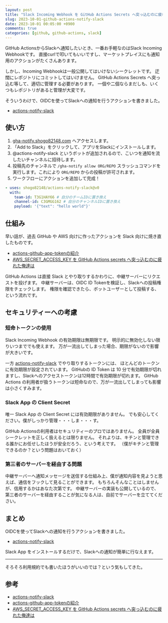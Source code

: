 ```yaml
---
layout: post
title: "Slack Incoming Webhook を GitHub Actions Secrets へ突っ込むのに疲れた俺達は"
slug: 2023-10-01-github-actions-notify-slack
date: 2023-10-01 00:05:00 +0900
comments: true
categories: [github, github-actions, slack]
---
```


GitHub ActionsからSlackへ通知したいとき、一番お手軽なのはSlack Incoming Webhookです。
直接curlで叩いてもいいですし、マーケットプレイスにも通知用のアクションがたくさんあります。

しかし、Incoming Webhookは一般公開してはいけないシークレットです。
迂闊にレポジトリにコミットしてはいけません。
GitHub Actions Secrets へ突っ込む等して、適切に管理する必要があります。
一個や二個ならまだしも、いくつもレポジトリがあると管理が大変です。

そういうわけで、OIDCを使ってSlackへの通知を行うアクションを書きました。

- [actions-notify-slack](https://github.com/shogo82148/actions-notify-slack)

## 使い方

1. [gha-notify.shogo82148.com](https://gha-notify.shogo82148.com/) へアクセスします。
2. 「Add to Slack」をクリックして、アプリをSlackにインストールします。
3. @actions-notify-slack というボットが追加されるので、こいつを通知を流したいチャンネルに招待します。
4. 投稿先のチャンネルで `/gha-notify allow ORG/REPO` スラッシュコマンドを実行します。これにより `ORG/REPO` からの投稿が許可されます。
5. ワークフローにアクションを追加して完成！　

```yaml
- uses: shogo82148/actions-notify-slack@v0
  with:
    team-id: T3G1HAY66 # 自分のチームIDに置き換え
    channel-id: C3GMGG162 # 自分のチャンネルIDに置き換え
    payload: '{"text": "hello world"}'
```

## 仕組み

早い話が、過去 GitHub や AWS 向けに作ったアクションを Slack 向けに焼き直したものです。

- [actions-github-app-tokenの紹介](https://shogo82148.github.io/blog/2023/09/26/2023-09-26-actions-github-app-token/)
- [AWS_SECRET_ACCESS_KEY を GitHub Actions secrets へ突っ込むのに疲れた俺達は](https://shogo82148.github.io/blog/2021/03/24/actions-aws-assume-role/)

GitHub Actions は直接 Slack とやり取りするかわりに、中継サーバーにリクエストを投げます。
中継サーバーは、OIDC ID Tokenを検証し、Slackへの投稿権限をチェックします。
権限を確認できたら、ボットユーザーとして投稿する、という流れです。

## セキュリティーへの考慮

### 短命トークンの使用

Slack Incoming Webhook の有効期限は無期限です。
明示的に無効化しない限りいつまででも使えます。
万が一流出してしまった場合、期限がないので影響が大きいです。

一方 [actions-notify-slack](https://github.com/shogo82148/actions-notify-slack) でやり取りするトークンには、
ほとんどのトークンに有効期限が設定されています。
GitHubの ID Token は 10 分で有効期限が切れますし、Slackへのアクセストークンは12時間で有効期限が切れます。
GitHub Actions の利用者が扱うトークンは短命なので、万が一流出してしまっても影響は小さくすみます。

### Slack App の Client Secret

唯一 Slack App の Client Secret には有効期限がありません。
でも安心してください。僕がしっかり管理・・・しま・・・す。

GitHub Actionsの利用者はセキュリティーのプロではありません。
全員が全員シークレットを正しく扱えるとは限りません。
それよりは、キチンと管理できる誰かにお任せしたほうが安全だろう、という考えです。
（僕がキチンと管理できるのか？という問題はおいておく）

### 第三者のサーバーを経由する問題

中継サーバーへ通知メッセージを送信する仕組み上、僕が通知内容を見ようと思えば、通信をフックして見ることができます。
もちろんそんなことはしませんが、信用するかはあなた次第です。
中継サーバーの実装も公開しているので、第三者のサーバーを経由することが気になる人は、自前でサーバーを立ててください。

## まとめ

OIDCを使ってSlackへの通知を行うアクションを書きました。

- [actions-notify-slack](https://github.com/shogo82148/actions-notify-slack)

Slack App をインストールするだけで、Slackへの通知が簡単に行なえます。

-----

そろそろ利用規約でも書いたほうがいいのでは？という気もしてきた。

## 参考

- [actions-notify-slack](https://github.com/shogo82148/actions-notify-slack)
- [actions-github-app-tokenの紹介](https://shogo82148.github.io/blog/2023/09/26/2023-09-26-actions-github-app-token/)
- [AWS_SECRET_ACCESS_KEY を GitHub Actions secrets へ突っ込むのに疲れた俺達は](https://shogo82148.github.io/blog/2021/03/24/actions-aws-assume-role/)
